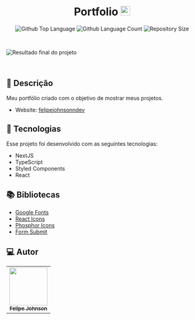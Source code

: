 <h1 align="center">
  Portfolio <img width="25px" src="https://user-images.githubusercontent.com/128244805/233354848-e26cffd0-5c22-403d-9890-f00313cdcae4.svg"/>
</h1>

 <p align="center">
  <img alt="Github Top Language" src="https://img.shields.io/github/languages/top/felipejohnsonn/Portfolio?color=00FFFB">
  <img alt="Github Language Count" src="https://img.shields.io/github/languages/count/felipejohnsonn/Portfolio?color=00FFFB">
  <img alt="Repository Size" src="https://img.shields.io/github/repo-size/felipejohnsonn/Portfolio?color=00FFFB">
</p>

<br>

![Resultado final do projeto](https://user-images.githubusercontent.com/128244805/233354690-91a55221-89e3-419d-a9d5-71a248dd6beb.png)

<br>

## 📝 Descrição 

Meu portfólio criado com o objetivo de mostrar meus projetos. 

- Website: [felipejohnsonndev](https://felipejohnsondev.vercel.app/)

## 🚀 Tecnologias

Esse projeto foi desenvolvido com as seguintes tecnologias:

- NextJS
- TypeScript
- Styled Components
- React

## 📚 Bibliotecas

- [Google Fonts](https://fonts.google.com/)
- [React Icons](https://react-icons.github.io/react-icons/)
- [Phosphor Icons](https://phosphoricons.com/)
- [Form Submit](https://formsubmit.co/)



 
## 💻 Autor<br>
<table>
  <tr>
    <td align="center">
      <a href="https://github.com/felipejohnsonn">
        <img src="https://avatars.githubusercontent.com/u/128244805?s=96&v=4" width="100px;" /><br>
        <sub>
          <b>Felipe Johnson</b>
        </sub>
      </a>
    </td>
  </tr>
</table>
